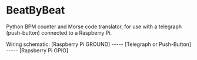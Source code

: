 # BeatByBeat

Python BPM counter and Morse code translator, for use with a telegraph (push-button) connected to a Raspberry Pi.

Wiring schematic:
[Raspberry Pi GROUND] ----- [Telegraph or Push-Button] ----- [Rapsberry Pi GPIO]
